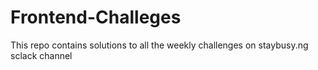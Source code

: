 # Frontend-Challeges
This repo contains solutions to all the weekly challenges on staybusy.ng sclack channel
